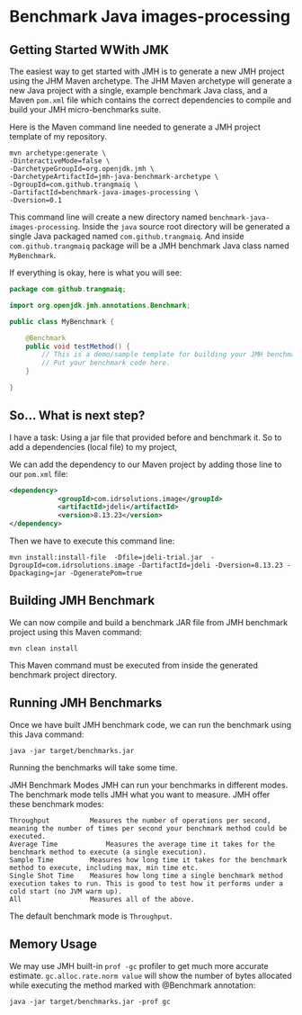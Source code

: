 # Benchmark Java images-processing

## Getting Started WWith JMK
The easiest way to get started with JMH is to generate a new JMH project using the JHM Maven archetype. The JHM Maven archetype will generate a new Java project with a single, example benchmark Java class, and a Maven `pom.xml` file which contains the correct dependencies to compile and build your JMH micro-benchmarks suite.

Here is the Maven command line needed to generate a JMH project template of my repository.

```
mvn archetype:generate \
-DinteractiveMode=false \
-DarchetypeGroupId=org.openjdk.jmh \
-DarchetypeArtifactId=jmh-java-benchmark-archetype \
-DgroupId=com.github.trangmaiq \
-DartifactId=benchmark-java-images-processing \
-Dversion=0.1
```

This command line will create a new directory named `benchmark-java-images-processing`. Inside the `java` source root directory will be generated a single Java packaged named `com.github.trangmaiq`. And inside `com.github.trangmaiq` package will be a JMH benchmark Java class named `MyBenchmark`.

If everything is okay, here is what you will see:

```java
package com.github.trangmaiq;

import org.openjdk.jmh.annotations.Benchmark;

public class MyBenchmark {

    @Benchmark
    public void testMethod() {
        // This is a demo/sample template for building your JMH benchmarks. Edit as needed.
        // Put your benchmark code here.
    }

}
```

## So... What is next step?
I have a task: Using a jar file that provided before and benchmark it. So to add a dependencies (local file) to my project, 

We can add the dependency to our Maven project by adding those line to our `pom.xml` file:
```xml
<dependency>
            <groupId>com.idrsolutions.image</groupId>
            <artifactId>jdeli</artifactId>
            <version>8.13.23</version>
</dependency>
```

Then we have to execute this command line:
```
mvn install:install-file  -Dfile=jdeli-trial.jar  -DgroupId=com.idrsolutions.image -DartifactId=jdeli -Dversion=8.13.23 -Dpackaging=jar -DgeneratePom=true
```

## Building JMH Benchmark
We can now compile and build a benchmark JAR file from JMH benchmark project using this Maven command:
```
mvn clean install
```
This Maven command must be executed from inside the generated benchmark project directory.

## Running JMH Benchmarks
Once we have built JMH benchmark code, we can run the benchmark using this Java command:
```
java -jar target/benchmarks.jar
```

Running the benchmarks will take some time.

JMH Benchmark Modes
JMH can run your benchmarks in different modes. The benchmark mode tells JMH what you want to measure. JMH offer these benchmark modes:
```
Throughput	        Measures the number of operations per second, meaning the number of times per second your benchmark method could be executed.
Average Time	        Measures the average time it takes for the benchmark method to execute (a single execution).
Sample Time	        Measures how long time it takes for the benchmark method to execute, including max, min time etc.
Single Shot Time	Measures how long time a single benchmark method execution takes to run. This is good to test how it performs under a cold start (no JVM warm up).
All	                Measures all of the above.
```
The default benchmark mode is `Throughput`.

## Memory Usage
We may use JMH built-in `prof -gc` profiler to get much more accurate estimate. `gc.alloc.rate.norm value` will show the number of bytes allocated while executing the method marked with @Benchmark annotation:

```
java -jar target/benchmarks.jar -prof gc
```

